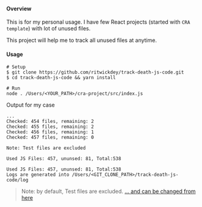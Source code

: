 #### Overview
This is for my personal usage. I have few React projects (started with `CRA template`) with lot of unused files. 

This project will help me to track all unused files at anytime.

#### Usage
```
# Setup
$ git clone https://github.com/ritwickdey/track-death-js-code.git
$ cd track-death-js-code && yarn install

# Run
node . /Users/<YOUR_PATH>/cra-project/src/index.js  
```

Output for my case

```
...
Checked: 454 files, remaining: 2
Checked: 455 files, remaining: 2
Checked: 456 files, remaining: 1
Checked: 457 files, remaining: 0

Note: Test files are excluded

Used JS Files: 457, ununsed: 81, Total:538

Used JS Files: 457, ununsed: 81, Total:538
Logs are generated into /Users/<GIT_CLONE_PATH>/track-death-js-code/log
```

> Note: by default, Test files are excluded. [... and can be changed from here](./index.js#L8)